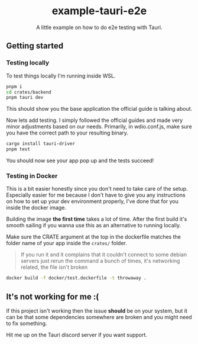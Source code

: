 <div align="center">

# example-tauri-e2e

A little example on how to do e2e testing with Tauri.

</div>

## Getting started

### Testing locally

To test things locally I'm running inside WSL.

```bash
pnpm i
cd crates/backend
pnpm tauri dev
```

This should show you the base application the official guide is talking about.

Now lets add testing. I simply followed the official guides and made very minor adjustments based on our needs. Primarily, in wdio.conf.js, make sure you have the correct path to your resulting binary.

```bash
cargo install tauri-driver
pnpm test
```

You should now see your app pop up and the tests succeed!

### Testing in Docker

This is a bit easier honestly since you don't need to take care of the setup. Especially easier for me because I don't have to give you any instructions on how to set up your dev environment properly, I've done that for you inside the docker image.

Building the image **the first time** takes a lot of time. After the first build it's smooth sailing if you wanna use this as an alternative to running locally.

Make sure the CRATE argument at the top in the dockerfile matches the folder name of your app inside the `crates/` folder.

> If you run it and it complains that it couldn't connect to some debian servers just rerun the command a bunch of times, it's networking related, the file isn't broken

```bash
docker build -f docker/test.dockerfile -t throwaway .
```

## It's not working for me :(

If this project isn't working then the issue **should** be on your system, but it can be that some dependencies somewhere are broken and you might need to fix something.

Hit me up on the Tauri discord server if you want support.
